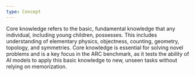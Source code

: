 ```yaml
---
type: Concept
---
```


Core knowledge refers to the basic, fundamental knowledge that any individual, including young children, possesses. This includes understanding of elementary physics, objectness, counting, geometry, topology, and symmetries. Core knowledge is essential for solving novel problems and is a key focus in the ARC benchmark, as it tests the ability of AI models to apply this basic knowledge to new, unseen tasks without relying on memorization.